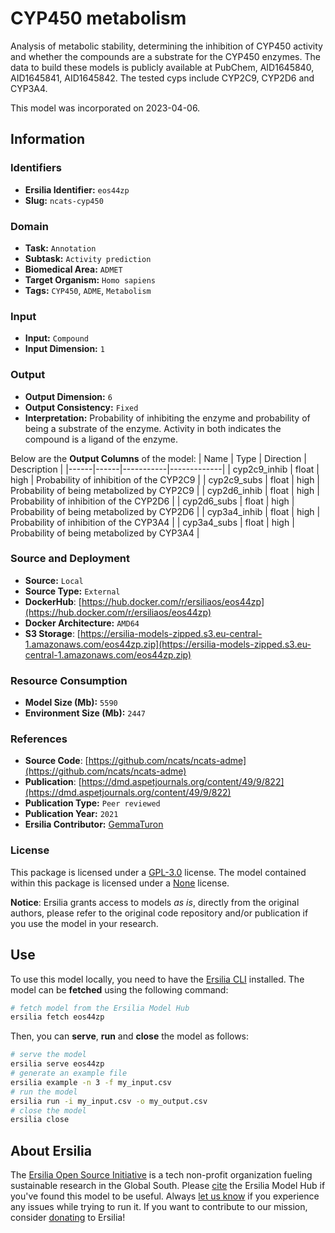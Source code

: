 # CYP450 metabolism

Analysis of metabolic stability, determining the inhibition of CYP450 activity and whether the compounds are a substrate for the CYP450 enzymes. The data to build these models is publicly available at PubChem, AID1645840, AID1645841, AID1645842. The tested cyps include CYP2C9, CYP2D6 and CYP3A4.

This model was incorporated on 2023-04-06.

## Information
### Identifiers
- **Ersilia Identifier:** `eos44zp`
- **Slug:** `ncats-cyp450`

### Domain
- **Task:** `Annotation`
- **Subtask:** `Activity prediction`
- **Biomedical Area:** `ADMET`
- **Target Organism:** `Homo sapiens`
- **Tags:** `CYP450`, `ADME`, `Metabolism`

### Input
- **Input:** `Compound`
- **Input Dimension:** `1`

### Output
- **Output Dimension:** `6`
- **Output Consistency:** `Fixed`
- **Interpretation:** Probability of inhibiting the enzyme and probability of being a substrate of the enzyme. Activity in both indicates the compound is a ligand of the enzyme.

Below are the **Output Columns** of the model:
| Name | Type | Direction | Description |
|------|------|-----------|-------------|
| cyp2c9_inhib | float | high | Probability of inhibition of the CYP2C9 |
| cyp2c9_subs | float | high | Probability of being metabolized by CYP2C9 |
| cyp2d6_inhib | float | high | Probability of inhibition of the CYP2D6 |
| cyp2d6_subs | float | high | Probability of being metabolized by CYP2D6 |
| cyp3a4_inhib | float | high | Probability of inhibition of the CYP3A4 |
| cyp3a4_subs | float | high | Probability of being metabolized by CYP3A4 |


### Source and Deployment
- **Source:** `Local`
- **Source Type:** `External`
- **DockerHub**: [https://hub.docker.com/r/ersiliaos/eos44zp](https://hub.docker.com/r/ersiliaos/eos44zp)
- **Docker Architecture:** `AMD64`
- **S3 Storage**: [https://ersilia-models-zipped.s3.eu-central-1.amazonaws.com/eos44zp.zip](https://ersilia-models-zipped.s3.eu-central-1.amazonaws.com/eos44zp.zip)

### Resource Consumption
- **Model Size (Mb):** `5590`
- **Environment Size (Mb):** `2447`


### References
- **Source Code**: [https://github.com/ncats/ncats-adme](https://github.com/ncats/ncats-adme)
- **Publication**: [https://dmd.aspetjournals.org/content/49/9/822](https://dmd.aspetjournals.org/content/49/9/822)
- **Publication Type:** `Peer reviewed`
- **Publication Year:** `2021`
- **Ersilia Contributor:** [GemmaTuron](https://github.com/GemmaTuron)

### License
This package is licensed under a [GPL-3.0](https://github.com/ersilia-os/ersilia/blob/master/LICENSE) license. The model contained within this package is licensed under a [None](LICENSE) license.

**Notice**: Ersilia grants access to models _as is_, directly from the original authors, please refer to the original code repository and/or publication if you use the model in your research.


## Use
To use this model locally, you need to have the [Ersilia CLI](https://github.com/ersilia-os/ersilia) installed.
The model can be **fetched** using the following command:
```bash
# fetch model from the Ersilia Model Hub
ersilia fetch eos44zp
```
Then, you can **serve**, **run** and **close** the model as follows:
```bash
# serve the model
ersilia serve eos44zp
# generate an example file
ersilia example -n 3 -f my_input.csv
# run the model
ersilia run -i my_input.csv -o my_output.csv
# close the model
ersilia close
```

## About Ersilia
The [Ersilia Open Source Initiative](https://ersilia.io) is a tech non-profit organization fueling sustainable research in the Global South.
Please [cite](https://github.com/ersilia-os/ersilia/blob/master/CITATION.cff) the Ersilia Model Hub if you've found this model to be useful. Always [let us know](https://github.com/ersilia-os/ersilia/issues) if you experience any issues while trying to run it.
If you want to contribute to our mission, consider [donating](https://www.ersilia.io/donate) to Ersilia!
